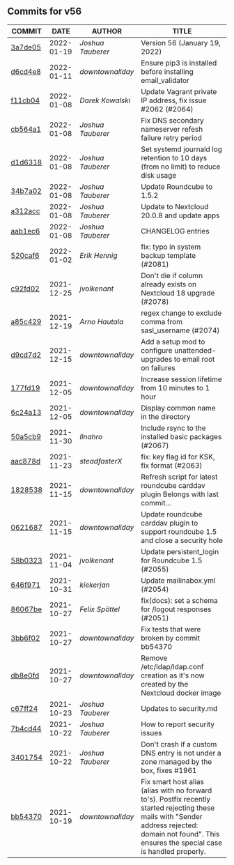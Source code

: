 ## Commits for v56
| COMMIT | DATE | AUTHOR | TITLE |
| ------ | ---- | ------ | ----- |
| [3a7de05](https://github.com/downtownallday/mailinabox-ldap/commit/3a7de051ee1e87d08589a946e3d05bbf6f6806fc) | 2022-01-19 | _Joshua Tauberer_ | Version 56 (January 19, 2022) |
| [d6cd4e8](https://github.com/downtownallday/mailinabox-ldap/commit/d6cd4e826cc0568ec4453dc5d26e3d380f6b3912) | 2022-01-11 | _downtownallday_ | Ensure pip3 is installed before installing email_validator |
| [f11cb04](https://github.com/downtownallday/mailinabox-ldap/commit/f11cb04a72a5215810e92f64140a556101f2086f) | 2022-01-08 | _Darek Kowalski_ | Update Vagrant private IP address, fix issue #2062 (#2064) |
| [cb564a1](https://github.com/downtownallday/mailinabox-ldap/commit/cb564a130a8bf6f59d147f8434d246c0bc9c03a9) | 2022-01-08 | _Joshua Tauberer_ | Fix DNS secondary nameserver refesh failure retry period |
| [d1d6318](https://github.com/downtownallday/mailinabox-ldap/commit/d1d63188628b58273f2726a51fa8befceb4327fb) | 2022-01-08 | _Joshua Tauberer_ | Set systemd journald log retention to 10 days (from no limit) to reduce disk usage |
| [34b7a02](https://github.com/downtownallday/mailinabox-ldap/commit/34b7a02f4f4e4f1b76fa94021851af8e72d2e24b) | 2022-01-08 | _Joshua Tauberer_ | Update Roundcube to 1.5.2 |
| [a312acc](https://github.com/downtownallday/mailinabox-ldap/commit/a312acc3bc44ce163ceb5d15ffd38ea5ee16f1fb) | 2022-01-08 | _Joshua Tauberer_ | Update to Nextcloud 20.0.8 and update apps |
| [aab1ec6](https://github.com/downtownallday/mailinabox-ldap/commit/aab1ec691c1cdfbf56332642277434892336ac91) | 2022-01-08 | _Joshua Tauberer_ | CHANGELOG entries |
| [520caf6](https://github.com/downtownallday/mailinabox-ldap/commit/520caf65571c0cdbac88e7fb56c04bacfb112778) | 2022-01-02 | _Erik Hennig_ | fix: typo in system backup template (#2081) |
| [c92fd02](https://github.com/downtownallday/mailinabox-ldap/commit/c92fd022627a95e9a25cd2c177a97d93335d8ab2) | 2021-12-25 | _jvolkenant_ | Don't die if column already exists on Nextcloud 18 upgrade (#2078) |
| [a85c429](https://github.com/downtownallday/mailinabox-ldap/commit/a85c429a857c21b64bf3c510f63f86bc2bf3d2df) | 2021-12-19 | _Arno Hautala_ | regex change to exclude comma from sasl_username (#2074) |
| [d9cd7d2](https://github.com/downtownallday/mailinabox-ldap/commit/d9cd7d2002ae3fdf88ef289db65c4aa94ac2a341) | 2021-12-15 | _downtownallday_ | Add a setup mod to configure unattended-upgrades to email root on failures |
| [177fd19](https://github.com/downtownallday/mailinabox-ldap/commit/177fd19b9b34831e51f51950e93d746b73de6555) | 2021-12-05 | _downtownallday_ | Increase session lifetime from 10 minutes to 1 hour |
| [6c24a13](https://github.com/downtownallday/mailinabox-ldap/commit/6c24a130b93093b0be29c4050f48536e94323455) | 2021-12-05 | _downtownallday_ | Display common name in the directory |
| [50a5cb9](https://github.com/downtownallday/mailinabox-ldap/commit/50a5cb90bc63d3f492641bf39ed943886f9c4eab) | 2021-11-30 | _Ilnahro_ | Include rsync to the installed basic packages (#2067) |
| [aac878d](https://github.com/downtownallday/mailinabox-ldap/commit/aac878dce51832827613c60d6f0cfafd1a5fa61d) | 2021-11-23 | _steadfasterX_ | fix: key flag id for KSK, fix format (#2063) |
| [1828538](https://github.com/downtownallday/mailinabox-ldap/commit/182853864651cbd40ab2cf76698cf1877b1acf94) | 2021-11-15 | _downtownallday_ | Refresh script for latest roundcube carddav plugin Belongs with last commit... |
| [0621687](https://github.com/downtownallday/mailinabox-ldap/commit/06216876a23a55db6fce7d36502863d459fcc6c5) | 2021-11-15 | _downtownallday_ | Update roundcube carddav plugin to support roundcube 1.5 and close a security hole |
| [58b0323](https://github.com/downtownallday/mailinabox-ldap/commit/58b0323b3626d29a8c8a419f72fecf32ee4509c5) | 2021-11-04 | _jvolkenant_ | Update persistent_login for Roundcube 1.5 (#2055) |
| [646f971](https://github.com/downtownallday/mailinabox-ldap/commit/646f971d8bac7671646e4167b71b45b4b609e048) | 2021-10-31 | _kiekerjan_ | Update mailinabox.yml (#2054) |
| [86067be](https://github.com/downtownallday/mailinabox-ldap/commit/86067be1425cb7df60c347dc1998ce9fc533acdd) | 2021-10-27 | _Felix Spöttel_ | fix(docs): set a schema for /logout responses (#2051) |
| [3bb6f02](https://github.com/downtownallday/mailinabox-ldap/commit/3bb6f021a73635668f966f5cd784060d493b018e) | 2021-10-27 | _downtownallday_ | Fix tests that were broken by commit bb54370 |
| [db8e0fd](https://github.com/downtownallday/mailinabox-ldap/commit/db8e0fdf660ef944f962109f4f732914d4fde531) | 2021-10-27 | _downtownallday_ | Remove /etc/ldap/ldap.conf creation as it's now created by the Nextcloud docker image |
| [c67ff24](https://github.com/downtownallday/mailinabox-ldap/commit/c67ff241c43aa101e3e830795ae0fea54c947f67) | 2021-10-23 | _Joshua Tauberer_ | Updates to security.md |
| [7b4cd44](https://github.com/downtownallday/mailinabox-ldap/commit/7b4cd443bf3f49c66ee2eb7f695b6a53232f7d81) | 2021-10-22 | _Joshua Tauberer_ | How to report security issues |
| [3401754](https://github.com/downtownallday/mailinabox-ldap/commit/34017548d5833e598fc0b72f9b816fa788c119d3) | 2021-10-22 | _Joshua Tauberer_ | Don't crash if a custom DNS entry is not under a zone managed by the box, fixes #1961 |
| [bb54370](https://github.com/downtownallday/mailinabox-ldap/commit/bb543700f5d15b724d91c27ecd93e65e13c415e2) | 2021-10-19 | _downtownallday_ | Fix smart host alias (alias with no forward to's). Postfix recently started rejecting these mails with "Sender address rejected: domain not found". This ensures the special case is handled properly. |
